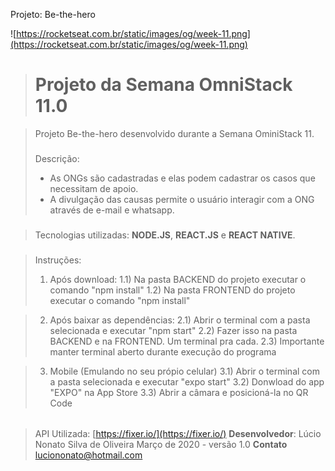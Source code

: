 ﻿Projeto: Be-the-hero

![https://rocketseat.com.br/static/images/og/week-11.png](https://rocketseat.com.br/static/images/og/week-11.png)

># Projeto da Semana OmniStack 11.0


> Projeto Be-the-hero desenvolvido durante a Semana OminiStack 11.
> ###
> Descrição: 
> - As ONGs são cadastradas e elas podem cadastrar os casos que necessitam de apoio.
> - A divulgação das causas permite o usuário interagir com a ONG através de e-mail e whatsapp.
###

> Tecnologias utilizadas:
>  **NODE.JS**, **REACT.JS** e **REACT NATIVE**.

###
>Instruções:
> 1) Após download:
> 1.1) Na pasta BACKEND do projeto executar o comando "npm install"
> 1.2) Na pasta FRONTEND do projeto executar o comando "npm install"

> 2) Após baixar as dependências:
> 2.1) Abrir o terminal com a pasta selecionada e executar "npm start"
> 2.2) Fazer isso na pasta BACKEND e na FRONTEND. Um terminal pra cada.
>2.3) Importante manter terminal aberto durante execução do programa

> 3) Mobile (Emulando no seu própio celular)
> 3.1) Abrir o terminal com a pasta selecionada e executar "expo start"
> 3.2) Donwload do app "EXPO" na App Store
> 3.3) Abrir a câmara e posicioná-la no QR Code

######
> API Utilizada: [https://fixer.io/](https://fixer.io/)
> **Desenvolvedor**: Lúcio Nonato Silva de Oliveira
> Março de 2020 - versão 1.0
> **Contato** luciononato@hotmail.com

